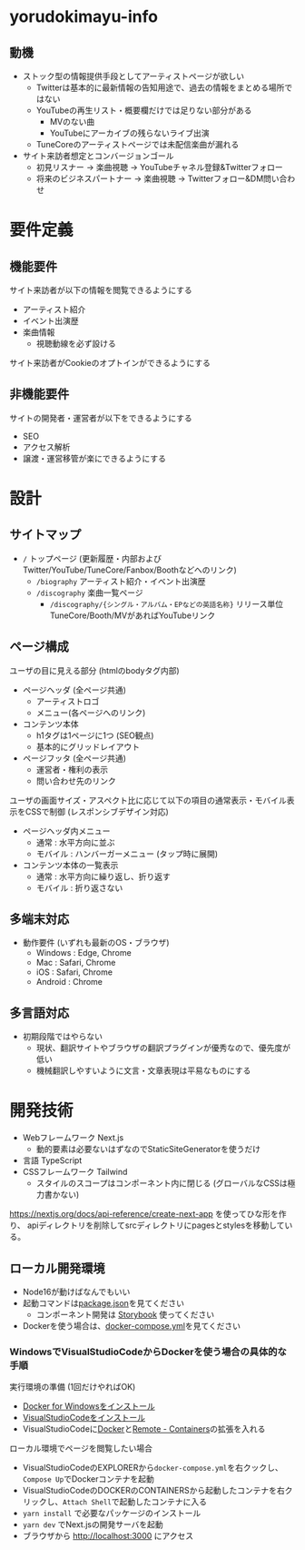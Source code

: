 # yorudokimayu-info

## 動機

* ストック型の情報提供手段としてアーティストページが欲しい
    * Twitterは基本的に最新情報の告知用途で、過去の情報をまとめる場所ではない
    * YouTubeの再生リスト・概要欄だけでは足りない部分がある
        * MVのない曲
        * YouTubeにアーカイブの残らないライブ出演
    * TuneCoreのアーティストページでは未配信楽曲が漏れる
* サイト来訪者想定とコンバージョンゴール
    * 初見リスナー -> 楽曲視聴 -> YouTubeチャネル登録&Twitterフォロー
    * 将来のビジネスパートナー -> 楽曲視聴 -> Twitterフォロー&DM問い合わせ

# 要件定義

## 機能要件

サイト来訪者が以下の情報を閲覧できるようにする

* アーティスト紹介
* イベント出演歴
* 楽曲情報
    * 視聴動線を必ず設ける

サイト来訪者がCookieのオプトインができるようにする

## 非機能要件

サイトの開発者・運営者が以下をできるようにする

* SEO
* アクセス解析
* 譲渡・運営移管が楽にできるようにする

# 設計

## サイトマップ

* `/` トップページ (更新履歴・内部およびTwitter/YouTube/TuneCore/Fanbox/Boothなどへのリンク)
    * `/biography` アーティスト紹介・イベント出演歴
    * `/discography` 楽曲一覧ページ
        * `/discography/{シングル・アルバム・EPなどの英語名称}` リリース単位 TuneCore/Booth/MVがあればYouTubeリンク

## ページ構成

ユーザの目に見える部分 (htmlのbodyタグ内部)

* ページヘッダ (全ページ共通)
    * アーティストロゴ
    * メニュー(各ページへのリンク)
* コンテンツ本体
    * h1タグは1ページに1つ (SEO観点)
    * 基本的にグリッドレイアウト
* ページフッタ (全ページ共通)
    * 運営者・権利の表示
    * 問い合わせ先のリンク

ユーザの画面サイズ・アスペクト比に応じて以下の項目の通常表示・モバイル表示をCSSで制御 (レスポンシブデザイン対応)

* ページヘッダ内メニュー
    * 通常 : 水平方向に並ぶ
    * モバイル : ハンバーガーメニュー (タップ時に展開)
* コンテンツ本体の一覧表示
    * 通常 : 水平方向に繰り返し、折り返す
    * モバイル : 折り返さない

## 多端末対応

* 動作要件 (いずれも最新のOS・ブラウザ)
    * Windows : Edge, Chrome
    * Mac : Safari, Chrome
    * iOS : Safari, Chrome
    * Android : Chrome

## 多言語対応

* 初期段階ではやらない
    * 現状、翻訳サイトやブラウザの翻訳プラグインが優秀なので、優先度が低い
    * 機械翻訳しやすいように文言・文章表現は平易なものにする

# 開発技術

* Webフレームワーク Next.js
    * 動的要素は必要ないはずなのでStaticSiteGeneratorを使うだけ
* 言語 TypeScript
* CSSフレームワーク Tailwind
    * スタイルのスコープはコンポーネント内に閉じる (グローバルなCSSは極力書かない)

https://nextjs.org/docs/api-reference/create-next-app を使ってひな形を作り、
apiディレクトリを削除してsrcディレクトリにpagesとstylesを移動している。

## ローカル開発環境

* Node16が動けばなんでもいい
* 起動コマンドは[package.json](./package.json)を見てください
    * コンポーネント開発は [Storybook](https://storybook.js.org/) 使ってください
* Dockerを使う場合は、[docker-compose.yml](./docker-compose.yml)を見てください

### WindowsでVisualStudioCodeからDockerを使う場合の具体的な手順

実行環境の準備 (1回だけやればOK)

* [Docker for Windowsをインストール](https://docs.docker.jp/docker-for-windows/install.html)
* [VisualStudioCodeをインストール](https://code.visualstudio.com/)
* VisualStudioCodeに[Docker](https://marketplace.visualstudio.com/items?itemName=ms-azuretools.vscode-docker)と[Remote - Containers](https://marketplace.visualstudio.com)の拡張を入れる


ローカル環境でページを閲覧したい場合

* VisualStudioCodeのEXPLORERから`docker-compose.yml`を右クックし、`Compose Up`でDockerコンテナを起動
* VisualStudioCodeのDOCKERのCONTAINERSから起動したコンテナを右クリックし、`Attach Shell`で起動したコンテナに入る
* `yarn install` で必要なパッケージのインストール
* `yarn dev` でNext.jsの開発サーバを起動
* ブラウザから [http://localhost:3000](http://localhost:3000) にアクセス